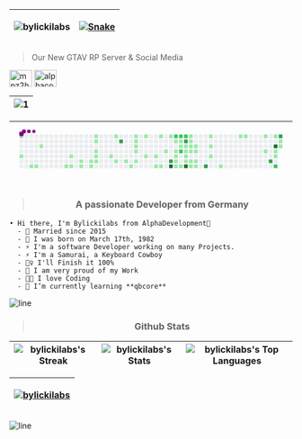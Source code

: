 |<p align="left"> <img src="https://komarev.com/ghpvc/?username=bylickilabs&label=Profile%20views&color=0e75b6&style=flat" alt="bylickilabs" /></p>|[![Snake](https://github.com/bylickilabs/bylickilabs/actions/workflows/Snake.yml/badge.svg)](https://github.com/bylickilabs/bylickilabs/actions/workflows/Snake.yml)|
|---|---|

> Our New GTAV RP Server & Social Media
<p align="left">
<a href="https://discord.gg/mpz2hJ6PM6" target="blank"><img align="center" src="https://raw.githubusercontent.com/rahuldkjain/github-profile-readme-generator/master/src/images/icons/Social/discord.svg" alt="mpz2hJ6PM6" height="30" width="40" /></a>  
<a href="https://www.youtube.com/@AlphaCorpDevs" target="blank"><img align="center" src="https://raw.githubusercontent.com/rahuldkjain/github-profile-readme-generator/master/src/images/icons/Social/youtube.svg" alt="alphacorpdevs" height="30" width="40" /></a>
</p>
 
|![1](https://github.com/user-attachments/assets/fa2e36d7-3b3d-4140-bd36-94ffdfc51783)|
|---|

|<svg viewBox="-16 -32 880 192" width="880" height="192" xmlns="http://www.w3.org/2000/svg"><desc>Generated with https://github.com/Platane/snk</desc><style>:root{--cb:#1b1f230a;--cs:purple;--ce:#ebedf0;--c0:#ebedf0;--c1:#9be9a8;--c2:#40c463;--c3:#30a14e;--c4:#216e39}.c{shape-rendering:geometricPrecision;fill:var(--ce);stroke-width:1px;stroke:var(--cb);animation:none 36300ms linear infinite;width:12px;height:12px}@keyframes c0{0.27%{fill:var(--c1)}0.29%,100%{fill:var(--ce)}}.c.c0{fill:var(--c1);animation-name:c0}@keyframes c1{1.37%{fill:var(--c1)}1.39%,100%{fill:var(--ce)}}.c.c1{fill:var(--c1);animation-name:c1}@keyframes c2{2.47%{fill:var(--c1)}2.49%,100%{fill:var(--ce)}}.c.c2{fill:var(--c1);animation-name:c2}@keyframes c3{2.74%{fill:var(--c1)}2.76%,100%{fill:var(--ce)}}.c.c3{fill:var(--c1);animation-name:c3}@keyframes c4{4.12%{fill:var(--c1)}4.14%,100%{fill:var(--ce)}}.c.c4{fill:var(--c1);animation-name:c4}@keyframes c5{7.15%{fill:var(--c1)}7.17%,100%{fill:var(--ce)}}.c.c5{fill:var(--c1);animation-name:c5}@keyframes c6{6.33%{fill:var(--c1)}6.35%,100%{fill:var(--ce)}}.c.c6{fill:var(--c1);animation-name:c6}@keyframes c7{6.88%{fill:var(--c1)}6.9%,100%{fill:var(--ce)}}.c.c7{fill:var(--c1);animation-name:c7}@keyframes c8{8.25%{fill:var(--c1)}8.27%,100%{fill:var(--ce)}}.c.c8{fill:var(--c1);animation-name:c8}@keyframes c9{8.53%{fill:var(--c1)}8.55%,100%{fill:var(--ce)}}.c.c9{fill:var(--c1);animation-name:c9}@keyframes ca{9.36%{fill:var(--c1)}9.38%,100%{fill:var(--ce)}}.c.ca{fill:var(--c1);animation-name:ca}@keyframes cb{9.08%{fill:var(--c1)}9.1%,100%{fill:var(--ce)}}.c.cb{fill:var(--c1);animation-name:cb}@keyframes cc{11.01%{fill:var(--c1)}11.03%,100%{fill:var(--ce)}}.c.cc{fill:var(--c1);animation-name:cc}@keyframes cd{10.73%{fill:var(--c1)}10.75%,100%{fill:var(--ce)}}.c.cd{fill:var(--c1);animation-name:cd}@keyframes ce{10.18%{fill:var(--c1)}10.2%,100%{fill:var(--ce)}}.c.ce{fill:var(--c1);animation-name:ce}@keyframes cf{9.91%{fill:var(--c1)}9.93%,100%{fill:var(--ce)}}.c.cf{fill:var(--c1);animation-name:cf}@keyframes cg{9.63%{fill:var(--c1)}9.65%,100%{fill:var(--ce)}}.c.cg{fill:var(--c1);animation-name:cg}@keyframes ch{16.24%{fill:var(--c1)}16.26%,100%{fill:var(--ce)}}.c.ch{fill:var(--c1);animation-name:ch}@keyframes ci{12.11%{fill:var(--c1)}12.13%,100%{fill:var(--ce)}}.c.ci{fill:var(--c1);animation-name:ci}@keyframes cj{15.69%{fill:var(--c1)}15.71%,100%{fill:var(--ce)}}.c.cj{fill:var(--c1);animation-name:cj}@keyframes ck{73.82%{fill:var(--c3)}73.84%,100%{fill:var(--ce)}}.c.ck{fill:var(--c3);animation-name:ck}@keyframes cl{15.14%{fill:var(--c1)}15.16%,100%{fill:var(--ce)}}.c.cl{fill:var(--c1);animation-name:cl}@keyframes cm{17.9%{fill:var(--c1)}17.92%,100%{fill:var(--ce)}}.c.cm{fill:var(--c1);animation-name:cm}@keyframes cn{13.21%{fill:var(--c1)}13.23%,100%{fill:var(--ce)}}.c.cn{fill:var(--c1);animation-name:cn}@keyframes co{13.49%{fill:var(--c1)}13.51%,100%{fill:var(--ce)}}.c.co{fill:var(--c1);animation-name:co}@keyframes cp{13.76%{fill:var(--c1)}13.78%,100%{fill:var(--ce)}}.c.cp{fill:var(--c1);animation-name:cp}@keyframes cq{14.04%{fill:var(--c1)}14.06%,100%{fill:var(--ce)}}.c.cq{fill:var(--c1);animation-name:cq}@keyframes cr{14.59%{fill:var(--c1)}14.61%,100%{fill:var(--ce)}}.c.cr{fill:var(--c1);animation-name:cr}@keyframes cs{22.03%{fill:var(--c1)}22.05%,100%{fill:var(--ce)}}.c.cs{fill:var(--c1);animation-name:cs}@keyframes ct{20.93%{fill:var(--c1)}20.95%,100%{fill:var(--ce)}}.c.ct{fill:var(--c1);animation-name:ct}@keyframes cu{20.38%{fill:var(--c1)}20.4%,100%{fill:var(--ce)}}.c.cu{fill:var(--c1);animation-name:cu}@keyframes cv{19.27%{fill:var(--c1)}19.29%,100%{fill:var(--ce)}}.c.cv{fill:var(--c1);animation-name:cv}@keyframes cw{22.86%{fill:var(--c1)}22.88%,100%{fill:var(--ce)}}.c.cw{fill:var(--c1);animation-name:cw}@keyframes cx{19.55%{fill:var(--c1)}19.57%,100%{fill:var(--ce)}}.c.cx{fill:var(--c1);animation-name:cx}@keyframes cy{30.02%{fill:var(--c1)}30.04%,100%{fill:var(--ce)}}.c.cy{fill:var(--c1);animation-name:cy}@keyframes cz{23.41%{fill:var(--c1)}23.43%,100%{fill:var(--ce)}}.c.cz{fill:var(--c1);animation-name:cz}@keyframes c10{56.74%{fill:var(--c3)}56.76%,100%{fill:var(--ce)}}.c.c10{fill:var(--c3);animation-name:c10}@keyframes c11{77.95%{fill:var(--c4)}77.97%,100%{fill:var(--ce)}}.c.c11{fill:var(--c4);animation-name:c11}@keyframes c12{53.98%{fill:var(--c2)}54%,100%{fill:var(--ce)}}.c.c12{fill:var(--c2);animation-name:c12}@keyframes c13{23.96%{fill:var(--c1)}23.98%,100%{fill:var(--ce)}}.c.c13{fill:var(--c1);animation-name:c13}@keyframes c14{29.47%{fill:var(--c1)}29.49%,100%{fill:var(--ce)}}.c.c14{fill:var(--c1);animation-name:c14}@keyframes c15{29.19%{fill:var(--c1)}29.21%,100%{fill:var(--ce)}}.c.c15{fill:var(--c1);animation-name:c15}@keyframes c16{28.92%{fill:var(--c1)}28.94%,100%{fill:var(--ce)}}.c.c16{fill:var(--c1);animation-name:c16}@keyframes c17{31.39%{fill:var(--c1)}31.41%,100%{fill:var(--ce)}}.c.c17{fill:var(--c1);animation-name:c17}@keyframes c18{52.61%{fill:var(--c2)}52.63%,100%{fill:var(--ce)}}.c.c18{fill:var(--c2);animation-name:c18}@keyframes c19{24.23%{fill:var(--c1)}24.25%,100%{fill:var(--ce)}}.c.c19{fill:var(--c1);animation-name:c19}@keyframes c1a{24.51%{fill:var(--c1)}24.53%,100%{fill:var(--ce)}}.c.c1a{fill:var(--c1);animation-name:c1a}@keyframes c1b{51.78%{fill:var(--c2)}51.8%,100%{fill:var(--ce)}}.c.c1b{fill:var(--c2);animation-name:c1b}@keyframes c1c{31.67%{fill:var(--c1)}31.69%,100%{fill:var(--ce)}}.c.c1c{fill:var(--c1);animation-name:c1c}@keyframes c1d{52.88%{fill:var(--c2)}52.9%,100%{fill:var(--ce)}}.c.c1d{fill:var(--c2);animation-name:c1d}@keyframes c1e{54.81%{fill:var(--c3)}54.83%,100%{fill:var(--ce)}}.c.c1e{fill:var(--c3);animation-name:c1e}@keyframes c1f{24.78%{fill:var(--c1)}24.8%,100%{fill:var(--ce)}}.c.c1f{fill:var(--c1);animation-name:c1f}@keyframes c1g{26.16%{fill:var(--c1)}26.18%,100%{fill:var(--ce)}}.c.c1g{fill:var(--c1);animation-name:c1g}@keyframes c1h{26.44%{fill:var(--c1)}26.46%,100%{fill:var(--ce)}}.c.c1h{fill:var(--c1);animation-name:c1h}@keyframes c1i{26.71%{fill:var(--c1)}26.73%,100%{fill:var(--ce)}}.c.c1i{fill:var(--c1);animation-name:c1i}@keyframes c1j{78.78%{fill:var(--c4)}78.8%,100%{fill:var(--ce)}}.c.c1j{fill:var(--c4);animation-name:c1j}@keyframes c1k{33.87%{fill:var(--c1)}33.89%,100%{fill:var(--ce)}}.c.c1k{fill:var(--c1);animation-name:c1k}@keyframes c1l{33.6%{fill:var(--c1)}33.62%,100%{fill:var(--ce)}}.c.c1l{fill:var(--c1);animation-name:c1l}@keyframes c1m{25.06%{fill:var(--c1)}25.08%,100%{fill:var(--ce)}}.c.c1m{fill:var(--c1);animation-name:c1m}@keyframes c1n{25.89%{fill:var(--c1)}25.91%,100%{fill:var(--ce)}}.c.c1n{fill:var(--c1);animation-name:c1n}@keyframes c1o{26.99%{fill:var(--c1)}27.01%,100%{fill:var(--ce)}}.c.c1o{fill:var(--c1);animation-name:c1o}@keyframes c1p{27.81%{fill:var(--c1)}27.83%,100%{fill:var(--ce)}}.c.c1p{fill:var(--c1);animation-name:c1p}@keyframes c1q{25.33%{fill:var(--c1)}25.35%,100%{fill:var(--ce)}}.c.c1q{fill:var(--c1);animation-name:c1q}@keyframes c1r{25.61%{fill:var(--c1)}25.63%,100%{fill:var(--ce)}}.c.c1r{fill:var(--c1);animation-name:c1r}@keyframes c1s{27.26%{fill:var(--c1)}27.28%,100%{fill:var(--ce)}}.c.c1s{fill:var(--c1);animation-name:c1s}@keyframes c1t{27.54%{fill:var(--c1)}27.56%,100%{fill:var(--ce)}}.c.c1t{fill:var(--c1);animation-name:c1t}@keyframes c1u{58.94%{fill:var(--c3)}58.96%,100%{fill:var(--ce)}}.c.c1u{fill:var(--c3);animation-name:c1u}@keyframes c1v{34.98%{fill:var(--c1)}35%,100%{fill:var(--ce)}}.c.c1v{fill:var(--c1);animation-name:c1v}@keyframes c1w{35.53%{fill:var(--c1)}35.55%,100%{fill:var(--ce)}}.c.c1w{fill:var(--c1);animation-name:c1w}@keyframes c1x{36.08%{fill:var(--c1)}36.1%,100%{fill:var(--ce)}}.c.c1x{fill:var(--c1);animation-name:c1x}@keyframes c1y{37.18%{fill:var(--c1)}37.2%,100%{fill:var(--ce)}}.c.c1y{fill:var(--c1);animation-name:c1y}@keyframes c1z{39.93%{fill:var(--c1)}39.95%,100%{fill:var(--ce)}}.c.c1z{fill:var(--c1);animation-name:c1z}@keyframes c20{40.21%{fill:var(--c1)}40.23%,100%{fill:var(--ce)}}.c.c20{fill:var(--c1);animation-name:c20}@keyframes c21{41.31%{fill:var(--c1)}41.33%,100%{fill:var(--ce)}}.c.c21{fill:var(--c1);animation-name:c21}@keyframes c22{44.34%{fill:var(--c1)}44.36%,100%{fill:var(--ce)}}.c.c22{fill:var(--c1);animation-name:c22}@keyframes c23{62.8%{fill:var(--c3)}62.82%,100%{fill:var(--ce)}}.c.c23{fill:var(--c3);animation-name:c23}@keyframes c24{41.86%{fill:var(--c1)}41.88%,100%{fill:var(--ce)}}.c.c24{fill:var(--c1);animation-name:c24}@keyframes c25{84.84%{fill:var(--c4)}84.86%,100%{fill:var(--ce)}}.c.c25{fill:var(--c4);animation-name:c25}@keyframes c26{43.24%{fill:var(--c1)}43.26%,100%{fill:var(--ce)}}.c.c26{fill:var(--c1);animation-name:c26}@keyframes c27{43.52%{fill:var(--c1)}43.54%,100%{fill:var(--ce)}}.c.c27{fill:var(--c1);animation-name:c27}@keyframes c28{45.72%{fill:var(--c2)}45.74%,100%{fill:var(--ce)}}.c.c28{fill:var(--c2);animation-name:c28}@keyframes c29{64.73%{fill:var(--c3)}64.75%,100%{fill:var(--ce)}}.c.c29{fill:var(--c3);animation-name:c29}@keyframes c2a{42.41%{fill:var(--c1)}42.43%,100%{fill:var(--ce)}}.c.c2a{fill:var(--c1);animation-name:c2a}@keyframes c2b{42.69%{fill:var(--c1)}42.71%,100%{fill:var(--ce)}}.c.c2b{fill:var(--c1);animation-name:c2b}.u{transform-origin:0 0;transform:scale(0,1);animation:none linear 36300ms infinite}@keyframes u0{0.27%{transform:scale(0.000,1)}0.29%,1.37%{transform:scale(0.014,1)}1.39%,2.47%{transform:scale(0.029,1)}2.49%,2.74%{transform:scale(0.043,1)}2.76%,4.12%{transform:scale(0.057,1)}4.14%,6.33%{transform:scale(0.071,1)}6.35%,6.88%{transform:scale(0.086,1)}6.9%,7.15%{transform:scale(0.100,1)}7.17%,8.25%{transform:scale(0.114,1)}8.27%,8.53%{transform:scale(0.129,1)}8.55%,9.08%{transform:scale(0.143,1)}9.1%,9.36%{transform:scale(0.157,1)}9.38%,9.63%{transform:scale(0.171,1)}9.65%,9.91%{transform:scale(0.186,1)}9.93%,10.18%{transform:scale(0.200,1)}10.2%,10.73%{transform:scale(0.214,1)}10.75%,11.01%{transform:scale(0.229,1)}11.03%,12.11%{transform:scale(0.243,1)}12.13%,13.21%{transform:scale(0.257,1)}13.23%,13.49%{transform:scale(0.271,1)}13.51%,13.76%{transform:scale(0.286,1)}13.78%,14.04%{transform:scale(0.300,1)}14.06%,14.59%{transform:scale(0.314,1)}14.61%,15.14%{transform:scale(0.329,1)}15.16%,15.69%{transform:scale(0.343,1)}15.71%,16.24%{transform:scale(0.357,1)}16.26%,17.9%{transform:scale(0.371,1)}17.92%,19.27%{transform:scale(0.386,1)}19.29%,19.55%{transform:scale(0.400,1)}19.57%,20.38%{transform:scale(0.414,1)}20.4%,20.93%{transform:scale(0.429,1)}20.95%,22.03%{transform:scale(0.443,1)}22.05%,22.86%{transform:scale(0.457,1)}22.88%,23.41%{transform:scale(0.471,1)}23.43%,23.96%{transform:scale(0.486,1)}23.98%,24.23%{transform:scale(0.500,1)}24.25%,24.51%{transform:scale(0.514,1)}24.53%,24.78%{transform:scale(0.529,1)}24.8%,25.06%{transform:scale(0.543,1)}25.08%,25.33%{transform:scale(0.557,1)}25.35%,25.61%{transform:scale(0.571,1)}25.63%,25.89%{transform:scale(0.586,1)}25.91%,26.16%{transform:scale(0.600,1)}26.18%,26.44%{transform:scale(0.614,1)}26.46%,26.71%{transform:scale(0.629,1)}26.73%,26.99%{transform:scale(0.643,1)}27.01%,27.26%{transform:scale(0.657,1)}27.28%,27.54%{transform:scale(0.671,1)}27.56%,27.81%{transform:scale(0.686,1)}27.83%,28.92%{transform:scale(0.700,1)}28.94%,29.19%{transform:scale(0.714,1)}29.21%,29.47%{transform:scale(0.729,1)}29.49%,30.02%{transform:scale(0.743,1)}30.04%,31.39%{transform:scale(0.757,1)}31.41%,31.67%{transform:scale(0.771,1)}31.69%,33.6%{transform:scale(0.786,1)}33.62%,33.87%{transform:scale(0.800,1)}33.89%,34.98%{transform:scale(0.814,1)}35%,35.53%{transform:scale(0.829,1)}35.55%,36.08%{transform:scale(0.843,1)}36.1%,37.18%{transform:scale(0.857,1)}37.2%,39.93%{transform:scale(0.871,1)}39.95%,40.21%{transform:scale(0.886,1)}40.23%,41.31%{transform:scale(0.900,1)}41.33%,41.86%{transform:scale(0.914,1)}41.88%,42.41%{transform:scale(0.929,1)}42.43%,42.69%{transform:scale(0.943,1)}42.71%,43.24%{transform:scale(0.957,1)}43.26%,43.52%{transform:scale(0.971,1)}43.54%,44.34%{transform:scale(0.986,1)}44.36%,100%{transform:scale(1.000,1)}}.u.u0{fill:var(--c1);animation-name:u0;transform-origin:0.0px 0}@keyframes u1{45.72%{transform:scale(0.000,1)}45.74%,51.78%{transform:scale(0.200,1)}51.8%,52.61%{transform:scale(0.400,1)}52.63%,52.88%{transform:scale(0.600,1)}52.9%,53.98%{transform:scale(0.800,1)}54%,100%{transform:scale(1.000,1)}}.u.u1{fill:var(--c2);animation-name:u1;transform-origin:706.7px 0}@keyframes u2{54.81%{transform:scale(0.000,1)}54.83%,56.74%{transform:scale(0.167,1)}56.76%,58.94%{transform:scale(0.333,1)}58.96%,62.8%{transform:scale(0.500,1)}62.82%,64.73%{transform:scale(0.667,1)}64.75%,73.82%{transform:scale(0.833,1)}73.84%,100%{transform:scale(1.000,1)}}.u.u2{fill:var(--c3);animation-name:u2;transform-origin:757.1px 0}@keyframes u3{77.95%{transform:scale(0.000,1)}77.97%,78.78%{transform:scale(0.333,1)}78.8%,84.84%{transform:scale(0.667,1)}84.86%,100%{transform:scale(1.000,1)}}.u.u3{fill:var(--c4);animation-name:u3;transform-origin:817.7px 0}.s{shape-rendering:geometricPrecision;fill:var(--cs);animation:none linear 36300ms infinite}@keyframes s0{0%,99.72%{transform:translate(0px,-16px)}1.38%{transform:translate(0px,64px)}1.93%{transform:translate(32px,64px)}2.48%{transform:translate(32px,96px)}3.03%{transform:translate(64px,96px)}4.13%{transform:translate(64px,32px)}5.79%{transform:translate(160px,32px)}6.89%{transform:translate(160px,96px)}7.16%{transform:translate(144px,96px)}7.44%{transform:translate(144px,80px)}8.26%{transform:translate(192px,80px)}8.54%{transform:translate(192px,96px)}9.09%{transform:translate(224px,96px)}9.37%{transform:translate(224px,80px)}9.64%{transform:translate(240px,80px)}11.02%{transform:translate(240px,0px)}13.22%{transform:translate(368px,0px)}14.6%{transform:translate(368px,80px)}15.7%{transform:translate(304px,80px)}15.98%{transform:translate(304px,64px)}16.25%{transform:translate(288px,64px)}16.53%{transform:translate(288px,80px)}17.63%{transform:translate(352px,80px)}17.91%{transform:translate(352px,96px)}19.56%{transform:translate(448px,96px)}20.11%{transform:translate(448px,64px)}20.94%{transform:translate(400px,64px)}22.04%{transform:translate(400px,0px)}23.42%{transform:translate(480px,0px)}23.69%,55.65%,76.58%{transform:translate(480px,16px)}24.24%{transform:translate(512px,16px)}24.52%{transform:translate(512px,32px)}25.34%{transform:translate(560px,32px)}25.62%{transform:translate(560px,48px)}26.17%{transform:translate(528px,48px)}26.72%{transform:translate(528px,80px)}27.27%{transform:translate(560px,80px)}27.55%{transform:translate(560px,96px)}27.82%{transform:translate(544px,96px)}28.1%,32.51%{transform:translate(544px,80px)}28.93%{transform:translate(496px,80px)}29.48%{transform:translate(496px,48px)}30.03%{transform:translate(464px,48px)}30.3%{transform:translate(464px,64px)}30.85%{transform:translate(496px,64px)}31.4%{transform:translate(496px,96px)}31.68%{transform:translate(512px,96px)}31.96%{transform:translate(512px,80px)}33.88%{transform:translate(544px,0px)}34.99%{transform:translate(608px,0px)}36.09%{transform:translate(608px,64px)}36.64%{transform:translate(640px,64px)}37.19%{transform:translate(640px,96px)}38.29%{transform:translate(704px,96px)}39.94%{transform:translate(704px,0px)}41.87%{transform:translate(816px,0px)}42.15%{transform:translate(816px,16px)}42.42%{transform:translate(832px,16px)}42.98%{transform:translate(832px,48px)}43.25%{transform:translate(816px,48px)}43.53%,45.18%{transform:translate(816px,64px)}43.8%{transform:translate(800px,64px)}44.08%{transform:translate(800px,48px)}44.35%,47.11%{transform:translate(784px,48px)}44.63%{transform:translate(784px,64px)}45.73%,83.75%{transform:translate(816px,96px)}46.28%{transform:translate(784px,96px)}51.79%{transform:translate(512px,48px)}52.62%{transform:translate(512px,0px)}52.89%,54.55%{transform:translate(528px,0px)}53.17%{transform:translate(528px,-16px)}53.72%{transform:translate(496px,-16px)}53.99%{transform:translate(496px,0px)}54.82%{transform:translate(528px,16px)}56.75%{transform:translate(480px,80px)}58.68%{transform:translate(592px,80px)}58.95%{transform:translate(592px,96px)}62.53%{transform:translate(800px,96px)}62.81%{transform:translate(800px,80px)}63.36%{transform:translate(832px,80px)}64.74%{transform:translate(832px,0px)}73.55%{transform:translate(320px,0px)}73.83%{transform:translate(320px,16px)}77.96%{transform:translate(480px,96px)}84.85%{transform:translate(816px,32px)}98.07%{transform:translate(48px,32px)}98.9%{transform:translate(48px,-16px)}}.s.s0{transform:translate(0px,-16px);animation-name:s0}@keyframes s1{0%,99.72%{transform:translate(16px,-16px)}0.28%{transform:translate(0px,-16px)}1.65%{transform:translate(0px,64px)}2.2%{transform:translate(32px,64px)}2.75%{transform:translate(32px,96px)}3.31%{transform:translate(64px,96px)}4.41%{transform:translate(64px,32px)}6.06%{transform:translate(160px,32px)}7.16%{transform:translate(160px,96px)}7.44%{transform:translate(144px,96px)}7.71%{transform:translate(144px,80px)}8.54%{transform:translate(192px,80px)}8.82%{transform:translate(192px,96px)}9.37%{transform:translate(224px,96px)}9.64%{transform:translate(224px,80px)}9.92%{transform:translate(240px,80px)}11.29%{transform:translate(240px,0px)}13.5%{transform:translate(368px,0px)}14.88%{transform:translate(368px,80px)}15.98%{transform:translate(304px,80px)}16.25%{transform:translate(304px,64px)}16.53%{transform:translate(288px,64px)}16.8%{transform:translate(288px,80px)}17.91%{transform:translate(352px,80px)}18.18%{transform:translate(352px,96px)}19.83%{transform:translate(448px,96px)}20.39%{transform:translate(448px,64px)}21.21%{transform:translate(400px,64px)}22.31%{transform:translate(400px,0px)}23.69%{transform:translate(480px,0px)}23.97%,55.92%,76.86%{transform:translate(480px,16px)}24.52%{transform:translate(512px,16px)}24.79%{transform:translate(512px,32px)}25.62%{transform:translate(560px,32px)}25.9%{transform:translate(560px,48px)}26.45%{transform:translate(528px,48px)}27%{transform:translate(528px,80px)}27.55%{transform:translate(560px,80px)}27.82%{transform:translate(560px,96px)}28.1%{transform:translate(544px,96px)}28.37%,32.78%{transform:translate(544px,80px)}29.2%{transform:translate(496px,80px)}29.75%{transform:translate(496px,48px)}30.3%{transform:translate(464px,48px)}30.58%{transform:translate(464px,64px)}31.13%{transform:translate(496px,64px)}31.68%{transform:translate(496px,96px)}31.96%{transform:translate(512px,96px)}32.23%{transform:translate(512px,80px)}34.16%{transform:translate(544px,0px)}35.26%{transform:translate(608px,0px)}36.36%{transform:translate(608px,64px)}36.91%{transform:translate(640px,64px)}37.47%{transform:translate(640px,96px)}38.57%{transform:translate(704px,96px)}40.22%{transform:translate(704px,0px)}42.15%{transform:translate(816px,0px)}42.42%{transform:translate(816px,16px)}42.7%{transform:translate(832px,16px)}43.25%{transform:translate(832px,48px)}43.53%{transform:translate(816px,48px)}43.8%,45.45%{transform:translate(816px,64px)}44.08%{transform:translate(800px,64px)}44.35%{transform:translate(800px,48px)}44.63%,47.38%{transform:translate(784px,48px)}44.9%{transform:translate(784px,64px)}46.01%,84.02%{transform:translate(816px,96px)}46.56%{transform:translate(784px,96px)}52.07%{transform:translate(512px,48px)}52.89%{transform:translate(512px,0px)}53.17%,54.82%{transform:translate(528px,0px)}53.44%{transform:translate(528px,-16px)}53.99%{transform:translate(496px,-16px)}54.27%{transform:translate(496px,0px)}55.1%{transform:translate(528px,16px)}57.02%{transform:translate(480px,80px)}58.95%{transform:translate(592px,80px)}59.23%{transform:translate(592px,96px)}62.81%{transform:translate(800px,96px)}63.09%{transform:translate(800px,80px)}63.64%{transform:translate(832px,80px)}65.01%{transform:translate(832px,0px)}73.83%{transform:translate(320px,0px)}74.1%{transform:translate(320px,16px)}78.24%{transform:translate(480px,96px)}85.12%{transform:translate(816px,32px)}98.35%{transform:translate(48px,32px)}99.17%{transform:translate(48px,-16px)}}.s.s1{transform:translate(16px,-16px);animation-name:s1}@keyframes s2{0%,99.72%{transform:translate(32px,-16px)}0.55%{transform:translate(0px,-16px)}1.93%{transform:translate(0px,64px)}2.48%{transform:translate(32px,64px)}3.03%{transform:translate(32px,96px)}3.58%{transform:translate(64px,96px)}4.68%{transform:translate(64px,32px)}6.34%{transform:translate(160px,32px)}7.44%{transform:translate(160px,96px)}7.71%{transform:translate(144px,96px)}7.99%{transform:translate(144px,80px)}8.82%{transform:translate(192px,80px)}9.09%{transform:translate(192px,96px)}9.64%{transform:translate(224px,96px)}9.92%{transform:translate(224px,80px)}10.19%{transform:translate(240px,80px)}11.57%{transform:translate(240px,0px)}13.77%{transform:translate(368px,0px)}15.15%{transform:translate(368px,80px)}16.25%{transform:translate(304px,80px)}16.53%{transform:translate(304px,64px)}16.8%{transform:translate(288px,64px)}17.08%{transform:translate(288px,80px)}18.18%{transform:translate(352px,80px)}18.46%{transform:translate(352px,96px)}20.11%{transform:translate(448px,96px)}20.66%{transform:translate(448px,64px)}21.49%{transform:translate(400px,64px)}22.59%{transform:translate(400px,0px)}23.97%{transform:translate(480px,0px)}24.24%,56.2%,77.13%{transform:translate(480px,16px)}24.79%{transform:translate(512px,16px)}25.07%{transform:translate(512px,32px)}25.9%{transform:translate(560px,32px)}26.17%{transform:translate(560px,48px)}26.72%{transform:translate(528px,48px)}27.27%{transform:translate(528px,80px)}27.82%{transform:translate(560px,80px)}28.1%{transform:translate(560px,96px)}28.37%{transform:translate(544px,96px)}28.65%,33.06%{transform:translate(544px,80px)}29.48%{transform:translate(496px,80px)}30.03%{transform:translate(496px,48px)}30.58%{transform:translate(464px,48px)}30.85%{transform:translate(464px,64px)}31.4%{transform:translate(496px,64px)}31.96%{transform:translate(496px,96px)}32.23%{transform:translate(512px,96px)}32.51%{transform:translate(512px,80px)}34.44%{transform:translate(544px,0px)}35.54%{transform:translate(608px,0px)}36.64%{transform:translate(608px,64px)}37.19%{transform:translate(640px,64px)}37.74%{transform:translate(640px,96px)}38.84%{transform:translate(704px,96px)}40.5%{transform:translate(704px,0px)}42.42%{transform:translate(816px,0px)}42.7%{transform:translate(816px,16px)}42.98%{transform:translate(832px,16px)}43.53%{transform:translate(832px,48px)}43.8%{transform:translate(816px,48px)}44.08%,45.73%{transform:translate(816px,64px)}44.35%{transform:translate(800px,64px)}44.63%{transform:translate(800px,48px)}44.9%,47.66%{transform:translate(784px,48px)}45.18%{transform:translate(784px,64px)}46.28%,84.3%{transform:translate(816px,96px)}46.83%{transform:translate(784px,96px)}52.34%{transform:translate(512px,48px)}53.17%{transform:translate(512px,0px)}53.44%,55.1%{transform:translate(528px,0px)}53.72%{transform:translate(528px,-16px)}54.27%{transform:translate(496px,-16px)}54.55%{transform:translate(496px,0px)}55.37%{transform:translate(528px,16px)}57.3%{transform:translate(480px,80px)}59.23%{transform:translate(592px,80px)}59.5%{transform:translate(592px,96px)}63.09%{transform:translate(800px,96px)}63.36%{transform:translate(800px,80px)}63.91%{transform:translate(832px,80px)}65.29%{transform:translate(832px,0px)}74.1%{transform:translate(320px,0px)}74.38%{transform:translate(320px,16px)}78.51%{transform:translate(480px,96px)}85.4%{transform:translate(816px,32px)}98.62%{transform:translate(48px,32px)}99.45%{transform:translate(48px,-16px)}}.s.s2{transform:translate(32px,-16px);animation-name:s2}@keyframes s3{0%,99.72%{transform:translate(48px,-16px)}0.83%{transform:translate(0px,-16px)}2.2%{transform:translate(0px,64px)}2.75%{transform:translate(32px,64px)}3.31%{transform:translate(32px,96px)}3.86%{transform:translate(64px,96px)}4.96%{transform:translate(64px,32px)}6.61%{transform:translate(160px,32px)}7.71%{transform:translate(160px,96px)}7.99%{transform:translate(144px,96px)}8.26%{transform:translate(144px,80px)}9.09%{transform:translate(192px,80px)}9.37%{transform:translate(192px,96px)}9.92%{transform:translate(224px,96px)}10.19%{transform:translate(224px,80px)}10.47%{transform:translate(240px,80px)}11.85%{transform:translate(240px,0px)}14.05%{transform:translate(368px,0px)}15.43%{transform:translate(368px,80px)}16.53%{transform:translate(304px,80px)}16.8%{transform:translate(304px,64px)}17.08%{transform:translate(288px,64px)}17.36%{transform:translate(288px,80px)}18.46%{transform:translate(352px,80px)}18.73%{transform:translate(352px,96px)}20.39%{transform:translate(448px,96px)}20.94%{transform:translate(448px,64px)}21.76%{transform:translate(400px,64px)}22.87%{transform:translate(400px,0px)}24.24%{transform:translate(480px,0px)}24.52%,56.47%,77.41%{transform:translate(480px,16px)}25.07%{transform:translate(512px,16px)}25.34%{transform:translate(512px,32px)}26.17%{transform:translate(560px,32px)}26.45%{transform:translate(560px,48px)}27%{transform:translate(528px,48px)}27.55%{transform:translate(528px,80px)}28.1%{transform:translate(560px,80px)}28.37%{transform:translate(560px,96px)}28.65%{transform:translate(544px,96px)}28.93%,33.33%{transform:translate(544px,80px)}29.75%{transform:translate(496px,80px)}30.3%{transform:translate(496px,48px)}30.85%{transform:translate(464px,48px)}31.13%{transform:translate(464px,64px)}31.68%{transform:translate(496px,64px)}32.23%{transform:translate(496px,96px)}32.51%{transform:translate(512px,96px)}32.78%{transform:translate(512px,80px)}34.71%{transform:translate(544px,0px)}35.81%{transform:translate(608px,0px)}36.91%{transform:translate(608px,64px)}37.47%{transform:translate(640px,64px)}38.02%{transform:translate(640px,96px)}39.12%{transform:translate(704px,96px)}40.77%{transform:translate(704px,0px)}42.7%{transform:translate(816px,0px)}42.98%{transform:translate(816px,16px)}43.25%{transform:translate(832px,16px)}43.8%{transform:translate(832px,48px)}44.08%{transform:translate(816px,48px)}44.35%,46.01%{transform:translate(816px,64px)}44.63%{transform:translate(800px,64px)}44.9%{transform:translate(800px,48px)}45.18%,47.93%{transform:translate(784px,48px)}45.45%{transform:translate(784px,64px)}46.56%,84.57%{transform:translate(816px,96px)}47.11%{transform:translate(784px,96px)}52.62%{transform:translate(512px,48px)}53.44%{transform:translate(512px,0px)}53.72%,55.37%{transform:translate(528px,0px)}53.99%{transform:translate(528px,-16px)}54.55%{transform:translate(496px,-16px)}54.82%{transform:translate(496px,0px)}55.65%{transform:translate(528px,16px)}57.58%{transform:translate(480px,80px)}59.5%{transform:translate(592px,80px)}59.78%{transform:translate(592px,96px)}63.36%{transform:translate(800px,96px)}63.64%{transform:translate(800px,80px)}64.19%{transform:translate(832px,80px)}65.56%{transform:translate(832px,0px)}74.38%{transform:translate(320px,0px)}74.66%{transform:translate(320px,16px)}78.79%{transform:translate(480px,96px)}85.67%{transform:translate(816px,32px)}98.9%{transform:translate(48px,32px)}}.s.s3{transform:translate(48px,-16px);animation-name:s3}</style><rect class="c c0" x="2" y="2" rx="2" ry="2"/><rect class="c" x="2" y="18" rx="2" ry="2"/><rect class="c" x="2" y="34" rx="2" ry="2"/><rect class="c" x="2" y="50" rx="2" ry="2"/><rect class="c c1" x="2" y="66" rx="2" ry="2"/><rect class="c" x="2" y="82" rx="2" ry="2"/><rect class="c" x="2" y="98" rx="2" ry="2"/><rect class="c" x="18" y="2" rx="2" ry="2"/><rect class="c" x="18" y="18" rx="2" ry="2"/><rect class="c" x="18" y="34" rx="2" ry="2"/><rect class="c" x="18" y="50" rx="2" ry="2"/><rect class="c" x="18" y="66" rx="2" ry="2"/><rect class="c" x="18" y="82" rx="2" ry="2"/><rect class="c" x="18" y="98" rx="2" ry="2"/><rect class="c" x="34" y="2" rx="2" ry="2"/><rect class="c" x="34" y="18" rx="2" ry="2"/><rect class="c" x="34" y="34" rx="2" ry="2"/><rect class="c" x="34" y="50" rx="2" ry="2"/><rect class="c" x="34" y="66" rx="2" ry="2"/><rect class="c" x="34" y="82" rx="2" ry="2"/><rect class="c c2" x="34" y="98" rx="2" ry="2"/><rect class="c" x="50" y="2" rx="2" ry="2"/><rect class="c" x="50" y="18" rx="2" ry="2"/><rect class="c" x="50" y="34" rx="2" ry="2"/><rect class="c" x="50" y="50" rx="2" ry="2"/><rect class="c" x="50" y="66" rx="2" ry="2"/><rect class="c" x="50" y="82" rx="2" ry="2"/><rect class="c c3" x="50" y="98" rx="2" ry="2"/><rect class="c" x="66" y="2" rx="2" ry="2"/><rect class="c" x="66" y="18" rx="2" ry="2"/><rect class="c c4" x="66" y="34" rx="2" ry="2"/><rect class="c" x="66" y="50" rx="2" ry="2"/><rect class="c" x="66" y="66" rx="2" ry="2"/><rect class="c" x="66" y="82" rx="2" ry="2"/><rect class="c" x="66" y="98" rx="2" ry="2"/><rect class="c" x="82" y="2" rx="2" ry="2"/><rect class="c" x="82" y="18" rx="2" ry="2"/><rect class="c" x="82" y="34" rx="2" ry="2"/><rect class="c" x="82" y="50" rx="2" ry="2"/><rect class="c" x="82" y="66" rx="2" ry="2"/><rect class="c" x="82" y="82" rx="2" ry="2"/><rect class="c" x="82" y="98" rx="2" ry="2"/><rect class="c" x="98" y="2" rx="2" ry="2"/><rect class="c" x="98" y="18" rx="2" ry="2"/><rect class="c" x="98" y="34" rx="2" ry="2"/><rect class="c" x="98" y="50" rx="2" ry="2"/><rect class="c" x="98" y="66" rx="2" ry="2"/><rect class="c" x="98" y="82" rx="2" ry="2"/><rect class="c" x="98" y="98" rx="2" ry="2"/><rect class="c" x="114" y="2" rx="2" ry="2"/><rect class="c" x="114" y="18" rx="2" ry="2"/><rect class="c" x="114" y="34" rx="2" ry="2"/><rect class="c" x="114" y="50" rx="2" ry="2"/><rect class="c" x="114" y="66" rx="2" ry="2"/><rect class="c" x="114" y="82" rx="2" ry="2"/><rect class="c" x="114" y="98" rx="2" ry="2"/><rect class="c" x="130" y="2" rx="2" ry="2"/><rect class="c" x="130" y="18" rx="2" ry="2"/><rect class="c" x="130" y="34" rx="2" ry="2"/><rect class="c" x="130" y="50" rx="2" ry="2"/><rect class="c" x="130" y="66" rx="2" ry="2"/><rect class="c" x="130" y="82" rx="2" ry="2"/><rect class="c" x="130" y="98" rx="2" ry="2"/><rect class="c" x="146" y="2" rx="2" ry="2"/><rect class="c" x="146" y="18" rx="2" ry="2"/><rect class="c" x="146" y="34" rx="2" ry="2"/><rect class="c" x="146" y="50" rx="2" ry="2"/><rect class="c" x="146" y="66" rx="2" ry="2"/><rect class="c" x="146" y="82" rx="2" ry="2"/><rect class="c c5" x="146" y="98" rx="2" ry="2"/><rect class="c" x="162" y="2" rx="2" ry="2"/><rect class="c" x="162" y="18" rx="2" ry="2"/><rect class="c" x="162" y="34" rx="2" ry="2"/><rect class="c" x="162" y="50" rx="2" ry="2"/><rect class="c c6" x="162" y="66" rx="2" ry="2"/><rect class="c" x="162" y="82" rx="2" ry="2"/><rect class="c c7" x="162" y="98" rx="2" ry="2"/><rect class="c" x="178" y="2" rx="2" ry="2"/><rect class="c" x="178" y="18" rx="2" ry="2"/><rect class="c" x="178" y="34" rx="2" ry="2"/><rect class="c" x="178" y="50" rx="2" ry="2"/><rect class="c" x="178" y="66" rx="2" ry="2"/><rect class="c" x="178" y="82" rx="2" ry="2"/><rect class="c" x="178" y="98" rx="2" ry="2"/><rect class="c" x="194" y="2" rx="2" ry="2"/><rect class="c" x="194" y="18" rx="2" ry="2"/><rect class="c" x="194" y="34" rx="2" ry="2"/><rect class="c" x="194" y="50" rx="2" ry="2"/><rect class="c" x="194" y="66" rx="2" ry="2"/><rect class="c c8" x="194" y="82" rx="2" ry="2"/><rect class="c c9" x="194" y="98" rx="2" ry="2"/><rect class="c" x="210" y="2" rx="2" ry="2"/><rect class="c" x="210" y="18" rx="2" ry="2"/><rect class="c" x="210" y="34" rx="2" ry="2"/><rect class="c" x="210" y="50" rx="2" ry="2"/><rect class="c" x="210" y="66" rx="2" ry="2"/><rect class="c" x="210" y="82" rx="2" ry="2"/><rect class="c" x="210" y="98" rx="2" ry="2"/><rect class="c" x="226" y="2" rx="2" ry="2"/><rect class="c" x="226" y="18" rx="2" ry="2"/><rect class="c" x="226" y="34" rx="2" ry="2"/><rect class="c" x="226" y="50" rx="2" ry="2"/><rect class="c" x="226" y="66" rx="2" ry="2"/><rect class="c ca" x="226" y="82" rx="2" ry="2"/><rect class="c cb" x="226" y="98" rx="2" ry="2"/><rect class="c cc" x="242" y="2" rx="2" ry="2"/><rect class="c cd" x="242" y="18" rx="2" ry="2"/><rect class="c" x="242" y="34" rx="2" ry="2"/><rect class="c ce" x="242" y="50" rx="2" ry="2"/><rect class="c cf" x="242" y="66" rx="2" ry="2"/><rect class="c cg" x="242" y="82" rx="2" ry="2"/><rect class="c" x="242" y="98" rx="2" ry="2"/><rect class="c" x="258" y="2" rx="2" ry="2"/><rect class="c" x="258" y="18" rx="2" ry="2"/><rect class="c" x="258" y="34" rx="2" ry="2"/><rect class="c" x="258" y="50" rx="2" ry="2"/><rect class="c" x="258" y="66" rx="2" ry="2"/><rect class="c" x="258" y="82" rx="2" ry="2"/><rect class="c" x="258" y="98" rx="2" ry="2"/><rect class="c" x="274" y="2" rx="2" ry="2"/><rect class="c" x="274" y="18" rx="2" ry="2"/><rect class="c" x="274" y="34" rx="2" ry="2"/><rect class="c" x="274" y="50" rx="2" ry="2"/><rect class="c" x="274" y="66" rx="2" ry="2"/><rect class="c" x="274" y="82" rx="2" ry="2"/><rect class="c" x="274" y="98" rx="2" ry="2"/><rect class="c" x="290" y="2" rx="2" ry="2"/><rect class="c" x="290" y="18" rx="2" ry="2"/><rect class="c" x="290" y="34" rx="2" ry="2"/><rect class="c" x="290" y="50" rx="2" ry="2"/><rect class="c ch" x="290" y="66" rx="2" ry="2"/><rect class="c" x="290" y="82" rx="2" ry="2"/><rect class="c" x="290" y="98" rx="2" ry="2"/><rect class="c ci" x="306" y="2" rx="2" ry="2"/><rect class="c" x="306" y="18" rx="2" ry="2"/><rect class="c" x="306" y="34" rx="2" ry="2"/><rect class="c" x="306" y="50" rx="2" ry="2"/><rect class="c" x="306" y="66" rx="2" ry="2"/><rect class="c cj" x="306" y="82" rx="2" ry="2"/><rect class="c" x="306" y="98" rx="2" ry="2"/><rect class="c" x="322" y="2" rx="2" ry="2"/><rect class="c ck" x="322" y="18" rx="2" ry="2"/><rect class="c" x="322" y="34" rx="2" ry="2"/><rect class="c" x="322" y="50" rx="2" ry="2"/><rect class="c" x="322" y="66" rx="2" ry="2"/><rect class="c" x="322" y="82" rx="2" ry="2"/><rect class="c" x="322" y="98" rx="2" ry="2"/><rect class="c" x="338" y="2" rx="2" ry="2"/><rect class="c" x="338" y="18" rx="2" ry="2"/><rect class="c" x="338" y="34" rx="2" ry="2"/><rect class="c" x="338" y="50" rx="2" ry="2"/><rect class="c" x="338" y="66" rx="2" ry="2"/><rect class="c cl" x="338" y="82" rx="2" ry="2"/><rect class="c" x="338" y="98" rx="2" ry="2"/><rect class="c" x="354" y="2" rx="2" ry="2"/><rect class="c" x="354" y="18" rx="2" ry="2"/><rect class="c" x="354" y="34" rx="2" ry="2"/><rect class="c" x="354" y="50" rx="2" ry="2"/><rect class="c" x="354" y="66" rx="2" ry="2"/><rect class="c" x="354" y="82" rx="2" ry="2"/><rect class="c cm" x="354" y="98" rx="2" ry="2"/><rect class="c cn" x="370" y="2" rx="2" ry="2"/><rect class="c co" x="370" y="18" rx="2" ry="2"/><rect class="c cp" x="370" y="34" rx="2" ry="2"/><rect class="c cq" x="370" y="50" rx="2" ry="2"/><rect class="c" x="370" y="66" rx="2" ry="2"/><rect class="c cr" x="370" y="82" rx="2" ry="2"/><rect class="c" x="370" y="98" rx="2" ry="2"/><rect class="c" x="386" y="2" rx="2" ry="2"/><rect class="c" x="386" y="18" rx="2" ry="2"/><rect class="c" x="386" y="34" rx="2" ry="2"/><rect class="c" x="386" y="50" rx="2" ry="2"/><rect class="c" x="386" y="66" rx="2" ry="2"/><rect class="c" x="386" y="82" rx="2" ry="2"/><rect class="c" x="386" y="98" rx="2" ry="2"/><rect class="c cs" x="402" y="2" rx="2" ry="2"/><rect class="c" x="402" y="18" rx="2" ry="2"/><rect class="c" x="402" y="34" rx="2" ry="2"/><rect class="c" x="402" y="50" rx="2" ry="2"/><rect class="c ct" x="402" y="66" rx="2" ry="2"/><rect class="c" x="402" y="82" rx="2" ry="2"/><rect class="c" x="402" y="98" rx="2" ry="2"/><rect class="c" x="418" y="2" rx="2" ry="2"/><rect class="c" x="418" y="18" rx="2" ry="2"/><rect class="c" x="418" y="34" rx="2" ry="2"/><rect class="c" x="418" y="50" rx="2" ry="2"/><rect class="c" x="418" y="66" rx="2" ry="2"/><rect class="c" x="418" y="82" rx="2" ry="2"/><rect class="c" x="418" y="98" rx="2" ry="2"/><rect class="c" x="434" y="2" rx="2" ry="2"/><rect class="c" x="434" y="18" rx="2" ry="2"/><rect class="c" x="434" y="34" rx="2" ry="2"/><rect class="c" x="434" y="50" rx="2" ry="2"/><rect class="c cu" x="434" y="66" rx="2" ry="2"/><rect class="c" x="434" y="82" rx="2" ry="2"/><rect class="c cv" x="434" y="98" rx="2" ry="2"/><rect class="c cw" x="450" y="2" rx="2" ry="2"/><rect class="c" x="450" y="18" rx="2" ry="2"/><rect class="c" x="450" y="34" rx="2" ry="2"/><rect class="c" x="450" y="50" rx="2" ry="2"/><rect class="c" x="450" y="66" rx="2" ry="2"/><rect class="c" x="450" y="82" rx="2" ry="2"/><rect class="c cx" x="450" y="98" rx="2" ry="2"/><rect class="c" x="466" y="2" rx="2" ry="2"/><rect class="c" x="466" y="18" rx="2" ry="2"/><rect class="c" x="466" y="34" rx="2" ry="2"/><rect class="c cy" x="466" y="50" rx="2" ry="2"/><rect class="c" x="466" y="66" rx="2" ry="2"/><rect class="c" x="466" y="82" rx="2" ry="2"/><rect class="c" x="466" y="98" rx="2" ry="2"/><rect class="c cz" x="482" y="2" rx="2" ry="2"/><rect class="c" x="482" y="18" rx="2" ry="2"/><rect class="c" x="482" y="34" rx="2" ry="2"/><rect class="c" x="482" y="50" rx="2" ry="2"/><rect class="c" x="482" y="66" rx="2" ry="2"/><rect class="c c10" x="482" y="82" rx="2" ry="2"/><rect class="c c11" x="482" y="98" rx="2" ry="2"/><rect class="c c12" x="498" y="2" rx="2" ry="2"/><rect class="c c13" x="498" y="18" rx="2" ry="2"/><rect class="c" x="498" y="34" rx="2" ry="2"/><rect class="c c14" x="498" y="50" rx="2" ry="2"/><rect class="c c15" x="498" y="66" rx="2" ry="2"/><rect class="c c16" x="498" y="82" rx="2" ry="2"/><rect class="c c17" x="498" y="98" rx="2" ry="2"/><rect class="c c18" x="514" y="2" rx="2" ry="2"/><rect class="c c19" x="514" y="18" rx="2" ry="2"/><rect class="c c1a" x="514" y="34" rx="2" ry="2"/><rect class="c c1b" x="514" y="50" rx="2" ry="2"/><rect class="c" x="514" y="66" rx="2" ry="2"/><rect class="c" x="514" y="82" rx="2" ry="2"/><rect class="c c1c" x="514" y="98" rx="2" ry="2"/><rect class="c c1d" x="530" y="2" rx="2" ry="2"/><rect class="c c1e" x="530" y="18" rx="2" ry="2"/><rect class="c c1f" x="530" y="34" rx="2" ry="2"/><rect class="c c1g" x="530" y="50" rx="2" ry="2"/><rect class="c c1h" x="530" y="66" rx="2" ry="2"/><rect class="c c1i" x="530" y="82" rx="2" ry="2"/><rect class="c c1j" x="530" y="98" rx="2" ry="2"/><rect class="c c1k" x="546" y="2" rx="2" ry="2"/><rect class="c c1l" x="546" y="18" rx="2" ry="2"/><rect class="c c1m" x="546" y="34" rx="2" ry="2"/><rect class="c c1n" x="546" y="50" rx="2" ry="2"/><rect class="c" x="546" y="66" rx="2" ry="2"/><rect class="c c1o" x="546" y="82" rx="2" ry="2"/><rect class="c c1p" x="546" y="98" rx="2" ry="2"/><rect class="c" x="562" y="2" rx="2" ry="2"/><rect class="c" x="562" y="18" rx="2" ry="2"/><rect class="c c1q" x="562" y="34" rx="2" ry="2"/><rect class="c c1r" x="562" y="50" rx="2" ry="2"/><rect class="c" x="562" y="66" rx="2" ry="2"/><rect class="c c1s" x="562" y="82" rx="2" ry="2"/><rect class="c c1t" x="562" y="98" rx="2" ry="2"/><rect class="c" x="578" y="2" rx="2" ry="2"/><rect class="c" x="578" y="18" rx="2" ry="2"/><rect class="c" x="578" y="34" rx="2" ry="2"/><rect class="c" x="578" y="50" rx="2" ry="2"/><rect class="c" x="578" y="66" rx="2" ry="2"/><rect class="c" x="578" y="82" rx="2" ry="2"/><rect class="c" x="578" y="98" rx="2" ry="2"/><rect class="c" x="594" y="2" rx="2" ry="2"/><rect class="c" x="594" y="18" rx="2" ry="2"/><rect class="c" x="594" y="34" rx="2" ry="2"/><rect class="c" x="594" y="50" rx="2" ry="2"/><rect class="c" x="594" y="66" rx="2" ry="2"/><rect class="c" x="594" y="82" rx="2" ry="2"/><rect class="c c1u" x="594" y="98" rx="2" ry="2"/><rect class="c c1v" x="610" y="2" rx="2" ry="2"/><rect class="c" x="610" y="18" rx="2" ry="2"/><rect class="c c1w" x="610" y="34" rx="2" ry="2"/><rect class="c" x="610" y="50" rx="2" ry="2"/><rect class="c c1x" x="610" y="66" rx="2" ry="2"/><rect class="c" x="610" y="82" rx="2" ry="2"/><rect class="c" x="610" y="98" rx="2" ry="2"/><rect class="c" x="626" y="2" rx="2" ry="2"/><rect class="c" x="626" y="18" rx="2" ry="2"/><rect class="c" x="626" y="34" rx="2" ry="2"/><rect class="c" x="626" y="50" rx="2" ry="2"/><rect class="c" x="626" y="66" rx="2" ry="2"/><rect class="c" x="626" y="82" rx="2" ry="2"/><rect class="c" x="626" y="98" rx="2" ry="2"/><rect class="c" x="642" y="2" rx="2" ry="2"/><rect class="c" x="642" y="18" rx="2" ry="2"/><rect class="c" x="642" y="34" rx="2" ry="2"/><rect class="c" x="642" y="50" rx="2" ry="2"/><rect class="c" x="642" y="66" rx="2" ry="2"/><rect class="c" x="642" y="82" rx="2" ry="2"/><rect class="c c1y" x="642" y="98" rx="2" ry="2"/><rect class="c" x="658" y="2" rx="2" ry="2"/><rect class="c" x="658" y="18" rx="2" ry="2"/><rect class="c" x="658" y="34" rx="2" ry="2"/><rect class="c" x="658" y="50" rx="2" ry="2"/><rect class="c" x="658" y="66" rx="2" ry="2"/><rect class="c" x="658" y="82" rx="2" ry="2"/><rect class="c" x="658" y="98" rx="2" ry="2"/><rect class="c" x="674" y="2" rx="2" ry="2"/><rect class="c" x="674" y="18" rx="2" ry="2"/><rect class="c" x="674" y="34" rx="2" ry="2"/><rect class="c" x="674" y="50" rx="2" ry="2"/><rect class="c" x="674" y="66" rx="2" ry="2"/><rect class="c" x="674" y="82" rx="2" ry="2"/><rect class="c" x="674" y="98" rx="2" ry="2"/><rect class="c" x="690" y="2" rx="2" ry="2"/><rect class="c" x="690" y="18" rx="2" ry="2"/><rect class="c" x="690" y="34" rx="2" ry="2"/><rect class="c" x="690" y="50" rx="2" ry="2"/><rect class="c" x="690" y="66" rx="2" ry="2"/><rect class="c" x="690" y="82" rx="2" ry="2"/><rect class="c" x="690" y="98" rx="2" ry="2"/><rect class="c c1z" x="706" y="2" rx="2" ry="2"/><rect class="c" x="706" y="18" rx="2" ry="2"/><rect class="c" x="706" y="34" rx="2" ry="2"/><rect class="c" x="706" y="50" rx="2" ry="2"/><rect class="c" x="706" y="66" rx="2" ry="2"/><rect class="c" x="706" y="82" rx="2" ry="2"/><rect class="c" x="706" y="98" rx="2" ry="2"/><rect class="c c20" x="722" y="2" rx="2" ry="2"/><rect class="c" x="722" y="18" rx="2" ry="2"/><rect class="c" x="722" y="34" rx="2" ry="2"/><rect class="c" x="722" y="50" rx="2" ry="2"/><rect class="c" x="722" y="66" rx="2" ry="2"/><rect class="c" x="722" y="82" rx="2" ry="2"/><rect class="c" x="722" y="98" rx="2" ry="2"/><rect class="c" x="738" y="2" rx="2" ry="2"/><rect class="c" x="738" y="18" rx="2" ry="2"/><rect class="c" x="738" y="34" rx="2" ry="2"/><rect class="c" x="738" y="50" rx="2" ry="2"/><rect class="c" x="738" y="66" rx="2" ry="2"/><rect class="c" x="738" y="82" rx="2" ry="2"/><rect class="c" x="738" y="98" rx="2" ry="2"/><rect class="c" x="754" y="2" rx="2" ry="2"/><rect class="c" x="754" y="18" rx="2" ry="2"/><rect class="c" x="754" y="34" rx="2" ry="2"/><rect class="c" x="754" y="50" rx="2" ry="2"/><rect class="c" x="754" y="66" rx="2" ry="2"/><rect class="c" x="754" y="82" rx="2" ry="2"/><rect class="c" x="754" y="98" rx="2" ry="2"/><rect class="c" x="770" y="2" rx="2" ry="2"/><rect class="c" x="770" y="18" rx="2" ry="2"/><rect class="c" x="770" y="34" rx="2" ry="2"/><rect class="c" x="770" y="50" rx="2" ry="2"/><rect class="c" x="770" y="66" rx="2" ry="2"/><rect class="c" x="770" y="82" rx="2" ry="2"/><rect class="c" x="770" y="98" rx="2" ry="2"/><rect class="c c21" x="786" y="2" rx="2" ry="2"/><rect class="c" x="786" y="18" rx="2" ry="2"/><rect class="c" x="786" y="34" rx="2" ry="2"/><rect class="c c22" x="786" y="50" rx="2" ry="2"/><rect class="c" x="786" y="66" rx="2" ry="2"/><rect class="c" x="786" y="82" rx="2" ry="2"/><rect class="c" x="786" y="98" rx="2" ry="2"/><rect class="c" x="802" y="2" rx="2" ry="2"/><rect class="c" x="802" y="18" rx="2" ry="2"/><rect class="c" x="802" y="34" rx="2" ry="2"/><rect class="c" x="802" y="50" rx="2" ry="2"/><rect class="c" x="802" y="66" rx="2" ry="2"/><rect class="c c23" x="802" y="82" rx="2" ry="2"/><rect class="c" x="802" y="98" rx="2" ry="2"/><rect class="c c24" x="818" y="2" rx="2" ry="2"/><rect class="c" x="818" y="18" rx="2" ry="2"/><rect class="c c25" x="818" y="34" rx="2" ry="2"/><rect class="c c26" x="818" y="50" rx="2" ry="2"/><rect class="c c27" x="818" y="66" rx="2" ry="2"/><rect class="c" x="818" y="82" rx="2" ry="2"/><rect class="c c28" x="818" y="98" rx="2" ry="2"/><rect class="c c29" x="834" y="2" rx="2" ry="2"/><rect class="c c2a" x="834" y="18" rx="2" ry="2"/><rect class="c c2b" x="834" y="34" rx="2" ry="2"/><rect class="u u0" height="12" width="707.3" x="0.0" y="144"/><rect class="u u1" height="12" width="51.1" x="706.7" y="144"/><rect class="u u2" height="12" width="61.2" x="757.1" y="144"/><rect class="u u3" height="12" width="30.9" x="817.7" y="144"/><rect class="s s0" x="0.8" y="0.8" width="14.4" height="14.4" rx="4.5" ry="4.5"/><rect class="s s1" x="1.8" y="1.8" width="12.3" height="12.3" rx="4.1" ry="4.1"/><rect class="s s2" x="2.6" y="2.6" width="10.8" height="10.8" rx="3.6" ry="3.6"/><rect class="s s3" x="3.0" y="3.0" width="9.9" height="9.9" rx="3.3" ry="3.3"/></svg>|
|---|

> <h3 align="center">A passionate Developer from Germany</h3>

```yarn
• Hi there, I'm Bylickilabs from AlphaDevelopment👋
  - 💍 Married since 2015
  - 👶 I was born on March 17th, 1982
  - ⚡ I'm a software Developer working on many Projects.
  - ⚡ I'm a Samurai, a Keyboard Cowboy
  - 🕵️‍♀️ I'll Finish it 100%
  - 🧸 I am very proud of my Work 
  - 🧑‍💻 I love Coding
  - 🌱 I’m currently learning **qbcore**
``` 
![line](https://github.com/bylickilabs/bylickilabs/assets/109308073/bfd77a60-d426-4470-b417-fdbab0166188) 

> <h3 align="center">Github Stats</h3>

|![bylickilabs's Streak](https://github-readme-streak-stats.herokuapp.com/?user=bylickilabs&theme=vue-dark&hide_border=false)|![bylickilabs's Stats](https://github-readme-stats.vercel.app/api?username=bylickilabs&theme=vue-dark&show_icons=true&hide_border=false&count_private=true)|![bylickilabs's Top Languages](https://github-readme-stats.vercel.app/api/top-langs/?username=bylickilabs&theme=vue-dark&show_icons=true&hide_border=false&layout=compact)|
|---|---|---|



|<p align="left"> <a href="https://github.com/bylickilabs/github-profile-trophy"><img src="https://github-profile-trophy.vercel.app/?username=bylickilabs" alt="bylickilabs" /></a> </p>|
|---|

![line](https://github.com/bylickilabs/bylickilabs/assets/109308073/bfd77a60-d426-4470-b417-fdbab0166188) 

<!--
**bylickilabs/bylickilabs** is a ✨ _special_ ✨ repository because its `README.md` (this file) appears on your GitHub profile.
-->

